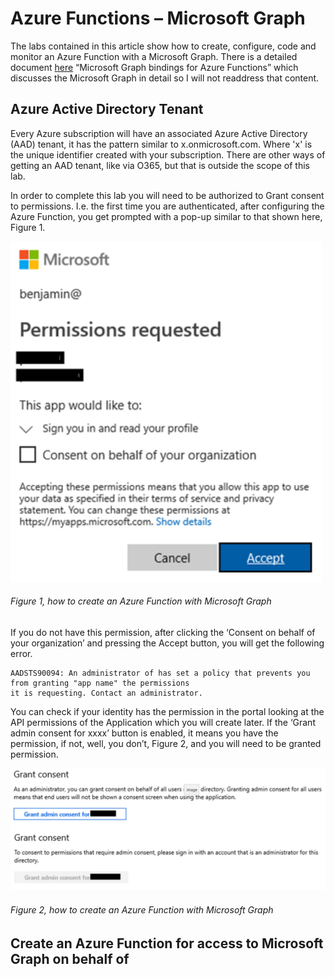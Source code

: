 
# Azure Functions – Microsoft Graph

The labs contained in this article show how to create, configure, code and monitor an Azure Function with a Microsoft Graph.  There is a detailed document [here][LINK1] “Microsoft Graph bindings for Azure Functions” which discusses the Microsoft Graph in detail so I will not readdress that content.

## Azure Active Directory Tenant

Every Azure subscription will have an associated Azure Active Directory (AAD) tenant, it has the pattern similar to x.onmicrosoft.com.  Where 'x' is the unique identifier created with your subscription.  There are other ways of getting an AAD tenant, like via O365, but that is outside the scope of this lab.

In order to complete this lab you will need to be authorized to Grant consent to permissions.  I.e. the first time you are authenticated, after configuring the Azure Function, you get prompted with a pop-up similar to that shown here, Figure 1.

![Figure 1, how to create an Azure Function with Microsoft Graph][FIGURE1]
###### Figure 1, how to create an Azure Function with Microsoft Graph

If you do not have this permission, after clicking the ‘Consent on behalf of your organization’ and pressing the Accept button, you will get the following error.

```
AADSTS90094: An administrator of has set a policy that prevents you from granting "app name" the permissions 
it is requesting. Contact an administrator.
```

You can check if your identity has the permission in the portal looking at the API permissions of the Application which you will create later.  If the ‘Grant admin consent for xxxx’ button is enabled, it means you have the permission, if not, well, you don’t, Figure 2, and you will need to be granted permission.

![Figure 2, how to create an Azure Function with Microsoft Graph][FIGURE2]
###### Figure 2, how to create an Azure Function with Microsoft Graph

## Create an Azure Function for access to Microsoft Graph on behalf of

[FIGURE1]: ../images/2019/azure-0054.png "Figure 1, how to create an Azure Function with Microsoft Graph"
[FIGURE2]: ../images/2019/azure-0055.png "Figure 2, how to create an Azure Function with Microsoft Graph"
[FIGURE3]: ../images/2019/azure-0056.png "Figure 3, how to create an Azure Function with Microsoft Graph"
[FIGURE4]: ../images/2019/azure-0057.png "Figure 4, how to create an Azure Function with Microsoft Graph"
[FIGURE5]: ../images/2019/azure-0058.png "Figure 5, how to create an Azure Function with Microsoft Graph"
[FIGURE6]: ../images/2019/azure-0059.png "Figure 6, how to create an Azure Function with Microsoft Graph"
[FIGURE7]: ../images/2019/azure-0060.png "Figure 7, how to create an Azure Function with Microsoft Graph"
[FIGURE8]: ../images/2019/azure-0061.png "Figure 8, how to create an Azure Function with Microsoft Graph"
[FIGURE9]: ../images/2019/azure-0061.png "Figure 9, how to create an Azure Function with Microsoft Graph"

[LINK1]: https://docs.microsoft.com/en-us/azure/azure-functions/functions-bindings-microsoft-graph

